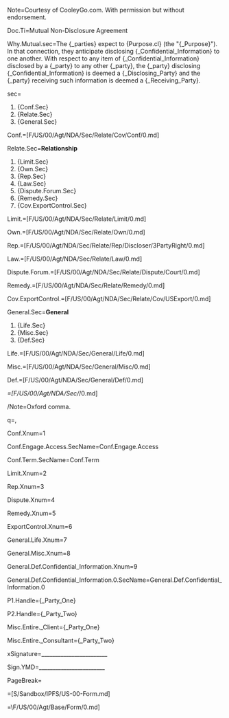 Note=Courtesy of CooleyGo.com. With permission but without endorsement. 

Doc.Ti=Mutual Non-Disclosure Agreement

Why.Mutual.sec=The {_parties} expect to {Purpose.cl} (the "{_Purpose}").  In that connection, they anticipate disclosing {_Confidential_Information} to one another.  With respect to any item of {_Confidential_Information} disclosed by a {_party} to any other {_party}, the {_party} disclosing {_Confidential_Information} is deemed a {_Disclosing_Party} and the {_party} receiving such information is deemed a {_Receiving_Party}. 

sec=<ol><li>{Conf.Sec}<li>{Relate.Sec}<li>{General.Sec}</ol>

Conf.=[F/US/00/Agt/NDA/Sec/Relate/Cov/Conf/0.md]

Relate.Sec=<b>Relationship</b><ol><li>{Limit.Sec}<li>{Own.Sec}<li>{Rep.Sec}<li>{Law.Sec}<li>{Dispute.Forum.Sec}<li>{Remedy.Sec}<li>{Cov.ExportControl.Sec}</ol>

Limit.=[F/US/00/Agt/NDA/Sec/Relate/Limit/0.md]

Own.=[F/US/00/Agt/NDA/Sec/Relate/Own/0.md]

Rep.=[F/US/00/Agt/NDA/Sec/Relate/Rep/Discloser/3PartyRight/0.md]

Law.=[F/US/00/Agt/NDA/Sec/Relate/Law/0.md]

Dispute.Forum.=[F/US/00/Agt/NDA/Sec/Relate/Dispute/Court/0.md]

Remedy.=[F/US/00/Agt/NDA/Sec/Relate/Remedy/0.md]

Cov.ExportControl.=[F/US/00/Agt/NDA/Sec/Relate/Cov/USExport/0.md]

General.Sec=<b>General</b><ol><li>{Life.Sec}<li>{Misc.Sec}<li>{Def.Sec}</ol>

Life.=[F/US/00/Agt/NDA/Sec/General/Life/0.md]

Misc.=[F/US/00/Agt/NDA/Sec/General/Misc/0.md]

Def.=[F/US/00/Agt/NDA/Sec/General/Def/0.md]

_=[F/US/00/Agt/NDA/Sec/_/0.md]

/Note=Oxford comma.

q=,

Conf.Xnum=1

Conf.Engage.Access.SecName=Conf.Engage.Access

Conf.Term.SecName=Conf.Term

Limit.Xnum=2

Rep.Xnum=3

Dispute.Xnum=4

Remedy.Xnum=5

ExportControl.Xnum=6

General.Life.Xnum=7

General.Misc.Xnum=8

General.Def.Confidential_Information.Xnum=9

General.Def.Confidential_Information.0.SecName=General.Def.Confidential_Information.0

P1.Handle={_Party_One}

P2.Handle={_Party_Two}

Misc.Entire._Client={_Party_One}

Misc.Entire._Consultant={_Party_Two}

xSignature=________________________

Sign.YMD=________________________

PageBreak=</i>

=[S/Sandbox/IPFS/US-00-Form.md]

=\\F/US/00/Agt/Base/Form/0.md]